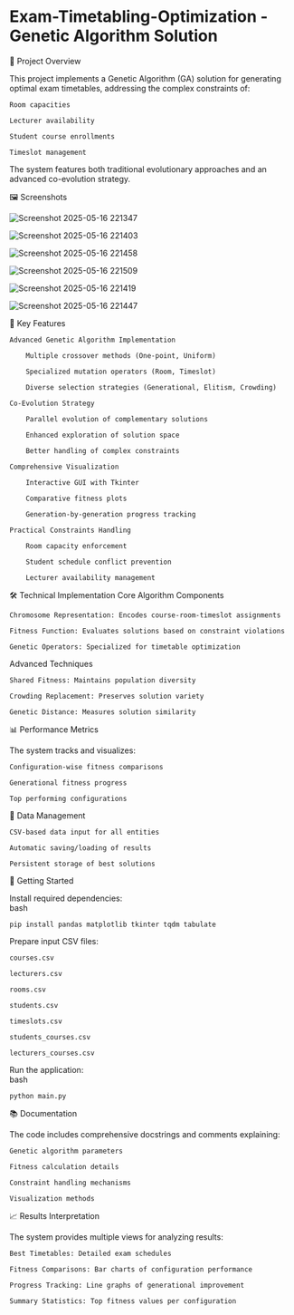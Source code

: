 # Exam-Timetabling-Optimization - Genetic Algorithm Solution
📝 Project Overview

This project implements a Genetic Algorithm (GA) solution for generating optimal exam timetables, addressing the complex constraints of:

    Room capacities

    Lecturer availability

    Student course enrollments

    Timeslot management

The system features both traditional evolutionary approaches and an advanced co-evolution strategy.<br>
    
🖼 Screenshots<br>

![Screenshot 2025-05-16 221347](https://github.com/user-attachments/assets/d900cb29-d5c1-4dd4-8335-f083537fb36c)

![Screenshot 2025-05-16 221403](https://github.com/user-attachments/assets/d8e11656-f93c-4265-b9d6-a50ea816ad12)

![Screenshot 2025-05-16 221458](https://github.com/user-attachments/assets/3efd4eda-5e9a-49d9-9965-b721b85bd7c9)

![Screenshot 2025-05-16 221509](https://github.com/user-attachments/assets/93418792-0d09-430f-aba0-13a0a0eb59d4)

![Screenshot 2025-05-16 221419](https://github.com/user-attachments/assets/370177cd-19af-4ba1-b775-f898afe5b072)

![Screenshot 2025-05-16 221447](https://github.com/user-attachments/assets/ebd15f59-de84-47d9-9c8c-a7b8f2ea9718)





🧠 Key Features

    Advanced Genetic Algorithm Implementation

        Multiple crossover methods (One-point, Uniform)

        Specialized mutation operators (Room, Timeslot)

        Diverse selection strategies (Generational, Elitism, Crowding)

    Co-Evolution Strategy

        Parallel evolution of complementary solutions

        Enhanced exploration of solution space

        Better handling of complex constraints

    Comprehensive Visualization

        Interactive GUI with Tkinter

        Comparative fitness plots

        Generation-by-generation progress tracking

    Practical Constraints Handling

        Room capacity enforcement

        Student schedule conflict prevention

        Lecturer availability management

🛠 Technical Implementation
Core Algorithm Components

    Chromosome Representation: Encodes course-room-timeslot assignments

    Fitness Function: Evaluates solutions based on constraint violations

    Genetic Operators: Specialized for timetable optimization

Advanced Techniques

    Shared Fitness: Maintains population diversity

    Crowding Replacement: Preserves solution variety

    Genetic Distance: Measures solution similarity

📊 Performance Metrics

The system tracks and visualizes:

    Configuration-wise fitness comparisons

    Generational fitness progress

    Top performing configurations

💾 Data Management

    CSV-based data input for all entities

    Automatic saving/loading of results

    Persistent storage of best solutions

🚀 Getting Started

Install required dependencies:<br>
bash

    pip install pandas matplotlib tkinter tqdm tabulate

Prepare input CSV files:

    courses.csv

    lecturers.csv

    rooms.csv

    students.csv

    timeslots.csv

    students_courses.csv

    lecturers_courses.csv

Run the application:<br>
bash

    python main.py

📚 Documentation

The code includes comprehensive docstrings and comments explaining:

    Genetic algorithm parameters

    Fitness calculation details

    Constraint handling mechanisms

    Visualization methods

📈 Results Interpretation

The system provides multiple views for analyzing results:

    Best Timetables: Detailed exam schedules

    Fitness Comparisons: Bar charts of configuration performance

    Progress Tracking: Line graphs of generational improvement

    Summary Statistics: Top fitness values per configuration
